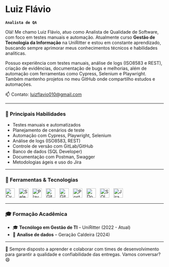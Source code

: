 # Luiz Flávio

**`Analista de QA`**

Olá! Me chamo Luiz Flávio, atuo como Analista de Qualidade de Software, com foco em testes manuais e automação. Atualmente curso **Gestão de Tecnologia da Informação** na UniRitter e estou em constante aprendizado, buscando sempre aprimorar meus conhecimentos técnicos e habilidades analíticas.

Possuo experiência com testes manuais, análise de logs (ISO8583 e REST), criação de evidências, documentação de bugs e melhorias, além de automação com ferramentas como Cypress, Selenium e Playwright. Também mantenho projetos no meu GitHub onde compartilho estudos e automações.

📫 Contato: luizflavio010@gmail.com

---

### 🧪 Principais Habilidades

- Testes manuais e automatizados
- Planejamento de cenários de teste
- Automação com Cypress, Playwright, Selenium
- Análise de logs (ISO8583, REST)
- Controle de versão com GitLab/GitHub
- Banco de dados (SQL Developer)
- Documentação com Postman, Swagger
- Metodologias ágeis e uso do Jira

---

### 🚀 Ferramentas & Tecnologias

<img align="left" alt="Cypress" title="Cypress" width="30px" style="padding-right:10px;" src="https://cdn.jsdelivr.net/gh/devicons/devicon/icons/cypressio/cypressio-original.svg" />
<img align="left" alt="Selenium" title="Selenium" width="30px" style="padding-right:10px;" src="https://cdn.jsdelivr.net/gh/devicons/devicon/icons/selenium/selenium-original.svg" />
<img align="left" alt="Playwright" title="Playwright" width="30px" style="padding-right:10px;" src="https://cdn.jsdelivr.net/gh/devicons/devicon/icons/playwright/playwright-original.svg" />
<img align="left" alt="GitHub" title="GitHub" width="30px" style="padding-right:10px;" src="https://cdn.jsdelivr.net/gh/devicons/devicon/icons/github/github-original.svg" />
<img align="left" alt="GitLab" title="GitLab" width="30px" style="padding-right:10px;" src="https://cdn.jsdelivr.net/gh/devicons/devicon/icons/gitlab/gitlab-original.svg" />
<img align="left" alt="Postman" title="Postman" width="30px" style="padding-right:10px;" src="https://cdn.jsdelivr.net/gh/devicons/devicon/icons/postman/postman-original.svg" />
<img align="left" alt="Docker" title="Docker" width="30px" style="padding-right:10px;" src="https://cdn.jsdelivr.net/gh/devicons/devicon/icons/docker/docker-original.svg" />
<img align="left" alt="SQL" title="SQL" width="30px" style="padding-right:10px;" src="https://cdn.jsdelivr.net/gh/devicons/devicon/icons/mysql/mysql-original.svg" />
<img align="left" alt="Jira" title="Jira" width="30px" style="padding-right:10px;" src="https://cdn.jsdelivr.net/gh/devicons/devicon/icons/jira/jira-original.svg" />

<br/>
<br/>

---

### 🎓 Formação Acadêmica

- 🎓 **Tecnólogo em Gestão de TI** – UniRitter (2022 - Atual)
- 📘 **Analise de dados** – Geração Caldeira (2024)

---

🧠 Sempre disposto a aprender e colaborar com times de desenvolvimento para garantir a qualidade e confiabilidade das entregas. Vamos conversar? 😄
